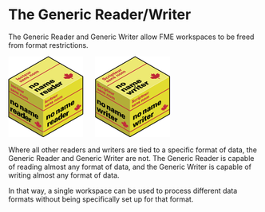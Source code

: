 # The Generic Reader/Writer

The Generic Reader and Generic Writer allow FME workspaces to be freed from format restrictions.

![](./Images/4.023.GenericReaderImage.png)&nbsp;&nbsp;&nbsp;&nbsp;&nbsp;
![](./Images/4.024.GenericWriterImage.png)


Where all other readers and writers are tied to a specific format of data, the Generic Reader and Generic Writer are not. The Generic Reader is capable of reading almost any format of data, and the Generic Writer is capable of writing almost any format of data.

In that way, a single workspace can be used to process different data formats without being specifically set up for that format.